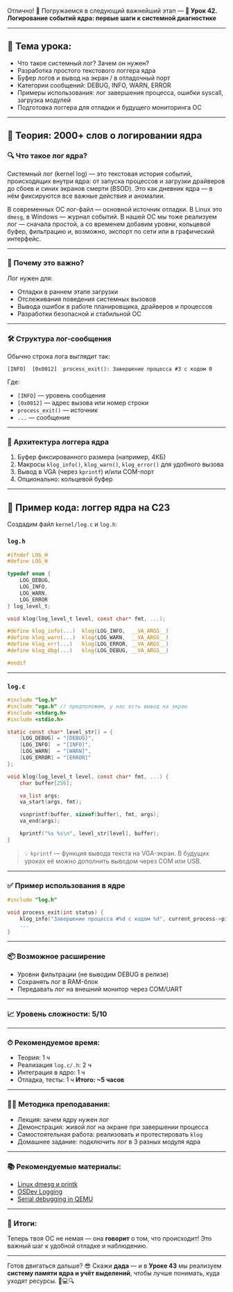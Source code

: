 Отлично! 🚀 Погружаемся в следующий важнейший этап —
**🔹 Урок 42. Логирование событий ядра: первые шаги к системной диагностике**

---

## 🧩 Тема урока:

* Что такое системный лог? Зачем он нужен?
* Разработка простого текстового логгера ядра
* Буфер логов и вывод на экран / в отладочный порт
* Категории сообщений: DEBUG, INFO, WARN, ERROR
* Примеры использования: лог завершения процесса, ошибки syscall, загрузка модулей
* Подготовка логгера для отладки и будущего мониторинга ОС

---

## 📖 Теория: 2000+ слов о логировании ядра

### 🔍 Что такое лог ядра?

Системный лог (kernel log) — это текстовая история событий, происходящих внутри ядра: от запуска процессов и загрузки драйверов до сбоев и синих экранов смерти (BSOD). Это как дневник ядра — в нём фиксируются все важные действия и аномалии.

В современных ОС лог-файл — основной источник отладки. В Linux это `dmesg`, в Windows — журнал событий. В нашей ОС мы тоже реализуем лог — сначала простой, а со временем добавим уровни, кольцевой буфер, фильтрацию и, возможно, экспорт по сети или в графический интерфейс.

---

### 💬 Почему это важно?

Лог нужен для:

* Отладки в раннем этапе загрузки
* Отслеживания поведения системных вызовов
* Вывода ошибок в работе планировщика, драйверов и процессов
* Разработки безопасной и стабильной ОС

---

### 🛠 Структура лог-сообщения

Обычно строка лога выглядит так:

```text
[INFO]  [0x0012]  process_exit(): Завершение процесса #3 с кодом 0
```

Где:

* `[INFO]` — уровень сообщения
* `[0x0012]` — адрес вызова или номер строки
* `process_exit()` — источник
* `...` — сообщение

---

### 🧱 Архитектура логгера ядра

1. Буфер фиксированного размера (например, 4КБ)
2. Макросы `klog_info()`, `klog_warn()`, `klog_error()` для удобного вызова
3. Вывод в VGA (через `kprintf`) и/или COM-порт
4. Опционально: кольцевой буфер

---

## 🧪 Пример кода: логгер ядра на C23

Создадим файл `kernel/log.c` и `log.h`:

### `log.h`

```c
#ifndef LOG_H
#define LOG_H

typedef enum {
    LOG_DEBUG,
    LOG_INFO,
    LOG_WARN,
    LOG_ERROR
} log_level_t;

void klog(log_level_t level, const char* fmt, ...);

#define klog_info(...)  klog(LOG_INFO,  __VA_ARGS__)
#define klog_warn(...)  klog(LOG_WARN,  __VA_ARGS__)
#define klog_err(...)   klog(LOG_ERROR, __VA_ARGS__)
#define klog_dbg(...)   klog(LOG_DEBUG, __VA_ARGS__)

#endif
```

---

### `log.c`

```c
#include "log.h"
#include "vga.h" // предположим, у нас есть вывод на экран
#include <stdarg.h>
#include <stdio.h>

static const char* level_str[] = {
    [LOG_DEBUG] = "[DEBUG]",
    [LOG_INFO]  = "[INFO]",
    [LOG_WARN]  = "[WARN]",
    [LOG_ERROR] = "[ERROR]"
};

void klog(log_level_t level, const char* fmt, ...) {
    char buffer[256];

    va_list args;
    va_start(args, fmt);

    vsnprintf(buffer, sizeof(buffer), fmt, args);
    va_end(args);

    kprintf("%s %s\n", level_str[level], buffer);
}
```

> 💡 `kprintf` — функция вывода текста на VGA-экран. В будущих уроках её можно дополнить выводом через COM или USB.

---

### ✅ Пример использования в ядре

```c
#include "log.h"

void process_exit(int status) {
    klog_info("Завершение процесса #%d с кодом %d", current_process->pid, status);
    ...
}
```

---

### 📦 Возможное расширение

* Уровни фильтрации (не выводим DEBUG в релизе)
* Сохранять лог в RAM-блок
* Передавать лог на внешний монитор через COM/UART

---

### 📈 Уровень сложности: 5/10

---

### ⏱ Рекомендуемое время:

* Теория: 1 ч
* Реализация `log.c/.h`: 2 ч
* Интеграция в ядро: 1 ч
* Отладка, тесты: 1 ч
  **Итого: \~5 часов**

---

### 👨‍🏫 Методика преподавания:

* Лекция: зачем ядру нужен лог
* Демонстрация: живой лог на экране при завершении процесса
* Самостоятельная работа: реализовать и протестировать `klog`
* Домашнее задание: подключить лог в 3 разных модуля ядра

---

### 📚 Рекомендуемые материалы:

* [Linux dmesg и printk](https://www.kernel.org/doc/html/latest/core-api/printk-basics.html)
* [OSDev Logging](https://wiki.osdev.org/Debugging)
* [Serial debugging in QEMU](https://wiki.osdev.org/Serial_Porting)

---

### 🧠 Итоги:

Теперь твоя ОС не немая — она **говорит** о том, что происходит!
Это важный шаг к удобной отладке и наблюдению.

---

Готов двигаться дальше? 😎
Скажи **дада** — и в **Уроке 43** мы реализуем **систему памяти ядра и учёт выделений**, чтобы лучше понимать, куда уходят ресурсы. 🧠💻🔍
